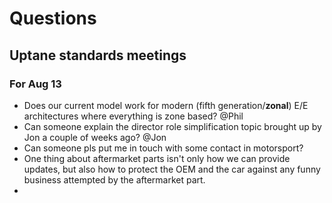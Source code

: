 # Questions

## Uptane standards meetings
### For Aug 13
* Does our current model work for modern (fifth generation/**zonal**) E/E architectures where everything is zone based? @Phil 
* Can someone explain the director role simplification topic brought up by Jon a couple of weeks ago? @Jon
* Can someone pls put me in touch with some contact in motorsport? 
* One thing about aftermarket parts isn't only how we can provide updates, but also how to protect the OEM and the car against any funny business attempted by the aftermarket part. 
* 